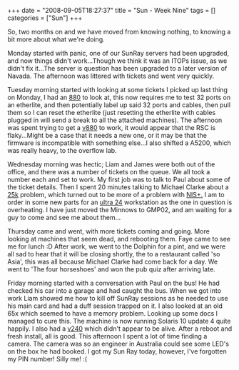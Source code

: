+++
date = "2008-09-05T18:27:37"
title = "Sun - Week Nine"
tags = []
categories = ["Sun"]
+++

So, two months on and we have moved from knowing nothing, to knowing a bit more about what we're doing.

Monday started with panic, one of our SunRay servers had been upgraded, and now things didn't work...Though we think it was an ITOPs issue, as we didn't fix it...The server is question has been upgraded to a later version of Navada.
The afternoon was littered with tickets and went very quickly.

Tuesday morning started with looking at some tickets I picked up last thing on Monday, I had an [880][1] to look at, this now requires me to test 32 ports on an etherlite, and then potentially label up said 32 ports and cables, then pull them so I can reset the etherlite (just resetting the etherlite with cables plugged in will send a break to all the attached machines).
The afternoon was spent trying to get a [v880][2] to work, it would appear that the RSC is flaky...Might be a case that it needs a new one, or it may be that the firmware is incompatible with something else...I also shifted a A5200, which was really heavy, to the overflow lab.

Wednesday morning was hectic; Liam and James were both out of the office, and there was a number of tickets on the queue. We all took a number each and set to work. My first job was to talk to Paul about some of the ticket details. Then I spent 20 minutes talking to Michael Clarke about a [25k][3] problem, which turned out to be more of a problem with [NIS+.][4] I am to order in some new parts for an [ultra 24][5] workstation as the one in question is overheating. I have just moved the Minnows to GMP02, and am waiting for a guy to come and see me about them...

Thursday came and went, with more tickets coming and going. More looking at machines that seem dead, and rebooting them.
Faye came to see me for lunch :D
After work, we went to the Dolphin for a pint, and we were all sad to hear that it will be closing shortly, the to a restaurant called 'so Asia', this was all because Michael Clarke had come back for a day. We went to 'The four horseshoes' and won the pub quiz after arriving late.

Friday morning started with a conversation with Paul on the bus! He had checked his car into a garage and had caught the bus. When we got into work Liam showed me how to kill off SunRay sessions as he needed to use his main card and had a duff session trapped on it.
I also looked at an old 65x which seemed to have a memory problem. Looking up some docs I managed to cure this. The machine is now running Solaris 10 update 4 quite happily. I also had a [v240][6] which didn't appear to be alive. After a reboot and fresh install, all is good.
This afternoon I spent a lot of time finding a camera. The camera was so an engineer in Australia could see some LED's on the box he had booked.
I got my Sun Ray today, however, I've forgotten my PIN number! Silly me! :(

  [1]: http://www.sun.com/servers/midrange/v880/
  [2]: http://www.sun.com/servers/midrange/v880/
  [3]: http://www.sun.com/servers/highend/sunfire_e25k/index.xml
  [4]: http://en.wikipedia.org/wiki/NIS%2B
  [5]: http://www.sun.com/desktop/workstation/ultra24/
  [6]: http://www.sun.com/servers/entry/v240/
